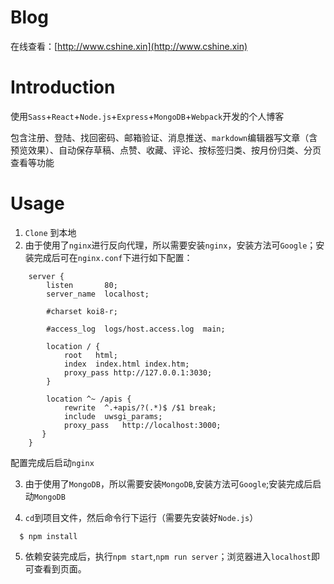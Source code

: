 # Blog
在线查看：[http://www.cshine.xin](http://www.cshine.xin)

# Introduction
使用`Sass`+`React`+`Node.js`+`Express`+`MongoDB`+`Webpack`开发的个人博客

包含注册、登陆、找回密码、邮箱验证、消息推送、`markdown`编辑器写文章（含预览效果）、自动保存草稿、点赞、收藏、评论、按标签归类、按月份归类、分页查看等功能

# Usage
1. `Clone` 到本地
2. 由于使用了`nginx`进行反向代理，所以需要安装`nginx`，安装方法可`Google`；安装完成后可在`nginx.conf`下进行如下配置：
```
    server {
        listen       80;
        server_name  localhost;

        #charset koi8-r;

        #access_log  logs/host.access.log  main;

        location / {
            root   html;
            index  index.html index.htm;
            proxy_pass http://127.0.0.1:3030;
        }

        location ^~ /apis {
            rewrite  ^.+apis/?(.*)$ /$1 break;
            include  uwsgi_params;
            proxy_pass   http://localhost:3000;
       }
    }
```
配置完成后启动`nginx`

3. 由于使用了`MongoDB`，所以需要安装`MongoDB`,安装方法可`Google`;安装完成后启动`MongoDB`

4. `cd`到项目文件，然后命令行下运行（需要先安装好`Node.js`）
```
  $ npm install
```

5. 依赖安装完成后，执行`npm start`,`npm run server`；浏览器进入`localhost`即可查看到页面。

